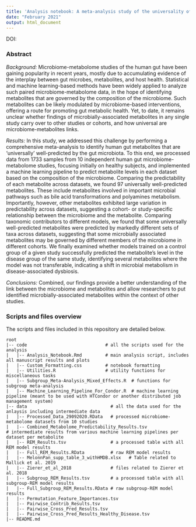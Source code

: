 ```yaml
---
title: 'Analysis notebook: A meta-analysis study of the universality of gut microbiome-metabolome associations'
date: "February 2021"
output: html_document
---
```


DOI: <TODO>

### Abstract  

*Background:* Microbiome-metabolome studies of the human gut have been gaining popularity in recent years, mostly due to accumulating evidence of the interplay between gut microbes, metabolites, and host health. Statistical and machine learning-based methods have been widely applied to analyze such paired microbiome-metabolome data, in the hope of identifying metabolites that are governed by the composition of the microbiome. Such metabolites can be likely modulated by microbiome-based interventions, offering a route for promoting gut metabolic health. Yet, to date, it remains unclear whether findings of microbially-associated metabolites in any single study carry over to other studies or cohorts, and how universal are microbiome-metabolites links.     

*Results:* In this study, we addressed this challenge by performing a comprehensive meta-analysis to identify human gut metabolites that are ‘universally’ well-predicted by the gut microbiota. To this end, we processed data from 1733 samples from 10 independent human gut microbiome-metabolome studies, focusing initially on healthy subjects, and implemented a machine learning pipeline to predict metabolite levels in each dataset based on the composition of the microbiome. Comparing the predictability of each metabolite across datasets, we found 97 universally well-predicted metabolites. These include metabolites involved in important microbial pathways such as bile acid transformations and polyamines metabolism. Importantly, however, other metabolites exhibited large variation in predictability across datasets, suggesting a cohort- or study-specific relationship between the microbiome and the metabolite. Comparing taxonomic contributors to different models, we found that some universally well-predicted metabolites were predicted by markedly different sets of taxa across datasets, suggesting that some microbially associated metabolites may be governed by different members of the microbiome in different cohorts. We finally examined whether models trained on a control group of a given study successfully predicted the metabolite’s level in the disease group of the same study, identifying several metabolites where the model was not transferable, indicating a shift in microbial metabolism in disease-associated dysbiosis.  

*Conclusions:* Combined, our findings provide a better understanding of the link between the microbiome and metabolites and allow researchers to put identified microbially-associated metabolites within the context of other studies.

### Scripts and files overview

The scripts and files included in this repository are detailed below.

```
root
|-- code                              # all the scripts used for the analysis
|   |-- Analysis_Notebook.Rmd         # main analysis script, includes all manuscript results and plots
|   |-- Custom_Formatting.css         # notebook formatting
|   |-- Utilities.R                   # utility functions for miscellaneous tasks
|   |-- Subgroup_Meta-Analysis_Mixed_Effects.R  # functions for subgroup meta-analysis
|   |-- Machine_Learning_Pipeline_For_Condor.R  # machine learning pipeline (meant to be used with HTCondor or another distributed job management system)
|-- data                                # all the data used for the anlaysis including intermediate data
|   |-- Processed_Data_29092020.RData   # processed microbiome-metabolome datasets from 10 studies
|   |-- Combined_Metabolome_Predictability_Results.tsv                             # intermediate results from various machine learning pipelines per dataset per metabolite
|   |-- REM_Results.tsv                 # a processed table with all REM model results
|   |-- Full_REM_Results.RData          # raw REM model results
|   |-- MelonnPan_supp_table_3_withHMDB.xlsx   # Table related to Mallick et al. 2019
|   |-- Zierer_et_al_2018               # files related to Zierer et al. 2018 
|   |-- Subgroup_REM_Results.tsv        # a processed table with all subgroup-REM model results
|   |-- Full_Subgroup_REM_Results.RData # raw subgroup-REM model results
|   |-- Permutation_Feature_Importances.tsv
|   |-- Pairwise_Contrib_Results.tsv
|   |-- Pairwise_Cross_Pred_Results.tsv
|   |-- Pairwise_Cross_Pred_Results_Healthy_Disease.tsv
|-- README.md
```

